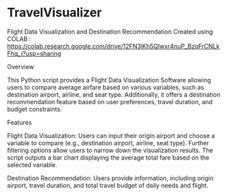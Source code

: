 # TravelVisualizer
Flight Data Visualization and Destination Recommendation
Created using COLAB : https://colab.research.google.com/drive/12FN3lKh5Qlwxr4nuP_BzqFrCNLkFhq_j?usp=sharing 

Overview 

This Python script provides a Flight Data Visualization Software allowing users to compare average airfare based on various variables, such as destination airport, airline, and seat type. Additionally, it offers a destination recommendation feature based on user preferences, travel duration, and budget constraints.

Features

Flight Data Visualization:
Users can input their origin airport and choose a variable to compare (e.g., destination airport, airline, seat type).
Further filtering options allow users to narrow down the visualization results.
The script outputs a bar chart displaying the average total fare based on the selected variable.

Destination Recommendation:
Users provide information, including origin airport, travel duration, and total travel budget of daily needs and flight.

